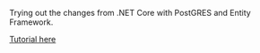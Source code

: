 Trying out the changes from .NET Core with PostGRES and Entity Framework.

[Tutorial here](https://outragedpinkracoon.wordpress.com/2016/08/13/postgres-and-net-core-on-a-mac/)
